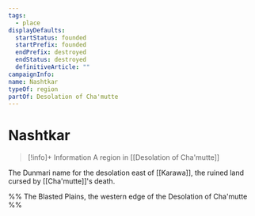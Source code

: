 ```yaml
---
tags:
  - place
displayDefaults:
  startStatus: founded
  startPrefix: founded
  endPrefix: destroyed
  endStatus: destroyed
  definitiveArticle: ""
campaignInfo: 
name: Nashtkar
typeOf: region
partOf: Desolation of Cha'mutte
---
```

# Nashtkar
>[!info]+ Information
> A region in [[Desolation of Cha'mutte]]

The Dunmari name for the desolation east of [[Karawa]], the ruined land cursed by [[Cha'mutte]]'s death. 

%%
The Blasted Plains, the western edge of the Desolation of Cha'mutte
%%